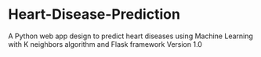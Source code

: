# Heart-Disease-Prediction

A Python web app design to predict heart diseases using Machine Learning with K neighbors algorithm and Flask framework
Version 1.0 
